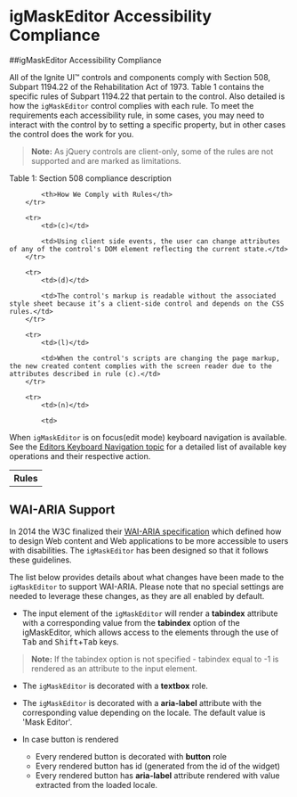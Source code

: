 <!--
|metadata|
{
    "fileName": "igmaskeditor-accessibility-compliance",
    "controlName": "igEditors",
    "tags": ["Editing","Section 508"]
}
|metadata|
-->

# igMaskEditor Accessibility Compliance

##igMaskEditor Accessibility Compliance

All of the Ignite UI™ controls and components comply with Section 508, Subpart 1194.22 of the Rehabilitation Act of 1973. Table 1 contains the specific rules of Subpart 1194.22 that pertain to the control. Also detailed is how the `igMaskEditor` control complies with each rule. To meet the requirements each accessibility rule, in some cases, you may need to interact with the control by to setting a specific property, but in other cases the control does the work for you. 
>**Note:** As jQuery controls are client-only, some of the rules are not supported and are marked as limitations.

Table 1: Section 508 compliance description

<table class="table table-striped">
    <tbody>
        <tr>
            <th>Rules</th>

            <th>How We Comply with Rules</th>
        </tr>

        <tr>
            <td>(c)</td>

            <td>Using client side events, the user can change attributes of any of the control's DOM element reflecting the current state.</td>
        </tr>

        <tr>
            <td>(d)</td>

            <td>The control's markup is readable without the associated style sheet because it’s a client-side control and depends on the CSS rules.</td>
        </tr>

        <tr>
            <td>(l)</td>

            <td>When the control's scripts are changing the page markup, the new created content complies with the screen reader due to the attributes described in rule (c).</td>
        </tr>

        <tr>
            <td>(n)</td>

            <td>
 When `igMaskEditor` is on focus(edit mode) keyboard navigation is available. See the
[Editors Keyboard Navigation topic](igMaskEditor-Keyboard-Navigation.html) for a detailed list of available key operations and their respective action.
            </td>
        </tr>
    </tbody>
</table>
 
 

## <a id="wai-aria"></a> WAI-ARIA Support

In 2014 the W3C finalized their [WAI-ARIA specification](http://www.w3.org/TR/wai-aria/) which defined how to design Web content and Web applications to be more accessible to users with disabilities. The `igMaskEditor` has been designed so that it follows these guidelines.

The list below provides details about what changes have been made to the `igMaskEditor` to support WAI-ARIA. Please note that no special settings are  needed to leverage these changes, as they are all enabled by default.


- The input element of the `igMaskEditor` will render a <b>tabindex</b> attribute with a corresponding value from the <b>tabindex</b> option of the igMaskEditor, which allows access to the elements through the use of <kbd>Tab</kbd> and <kbd>Shift</kbd>+<kbd>Tab</kbd> keys.

> **Note:** If the tabindex option is not specified - tabindex equal to -1 is rendered as an attribute to the input element.</li>

- The `igMaskEditor` is decorated with a <b>textbox</b> role. 

- The `igMaskEditor` is decorated with a <b>aria-label</b> attribute with the corresponding value depending on the locale. The default value is 'Mask Editor'.

- In case button is rendered

	- Every rendered button is decorated with <b>button</b> role
	- Every rendered button has id (generated from the id of the widget) 
	- Every rendered button has <b>aria-label</b> attribute rendered with value extracted from the loaded locale.


